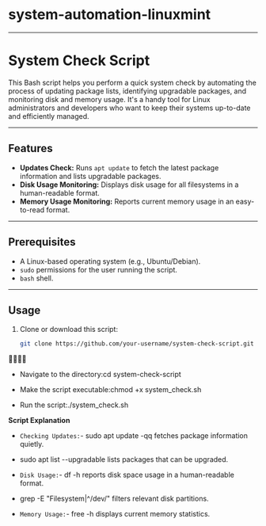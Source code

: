 # system-automation-linuxmint

---

# System Check Script

This Bash script helps you perform a quick system check by automating the process of updating package lists, identifying upgradable packages, and monitoring disk and memory usage. It's a handy tool for Linux administrators and developers who want to keep their systems up-to-date and efficiently managed.

---

## Features
- **Updates Check:** Runs `apt update` to fetch the latest package information and lists upgradable packages.
- **Disk Usage Monitoring:** Displays disk usage for all filesystems in a human-readable format.
- **Memory Usage Monitoring:** Reports current memory usage in an easy-to-read format.

---

## Prerequisites
- A Linux-based operating system (e.g., Ubuntu/Debian).
- `sudo` permissions for the user running the script.
- `bash` shell.

---

## Usage

1. Clone or download this script:
   ```bash
   git clone https://github.com/your-username/system-check-script.git

- Navigate to the directory:cd system-check-script

- Make the script executable:chmod +x system_check.sh

- Run the script:./system_check.sh


**Script Explanation**
- `Checking Updates:`- sudo apt update -qq fetches package information quietly.
- sudo apt list --upgradable lists packages that can be upgraded.

- `Disk Usage:`- df -h reports disk space usage in a human-readable format.
- grep -E "Filesystem|^/dev/" filters relevant disk partitions.

- `Memory Usage:`- free -h displays current memory statistics.


